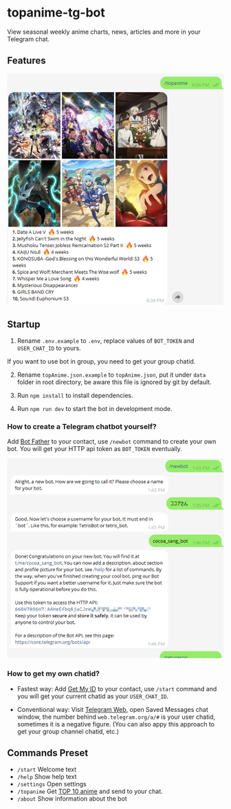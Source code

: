 # topanime-tg-bot

View seasonal weekly anime charts, news, articles and more in your Telegram chat.

## Features

![](./docs/assets/topanime.png)



## Startup

1. Rename `.env.example` to `.env`, replace values of `BOT_TOKEN` and `USER_CHAT_ID`  to yours.

If you want to use bot in group, you need to get your group chatid.

2. Rename `topAnime.json.example` to `topAnime.json`, put it under `data` folder in root directory, be aware this file is ignored by git by default.

3. Run `npm install` to install dependencies.

4. Run `npm run dev` to start the bot in development mode. 

### How to create a Telegram chatbot yourself?

Add [Bot Father](https://telegram.me/BotFather) to your contact, use `/newbot` command to create your own bot. You will get your HTTP api token as `BOT_TOKEN` eventually.

![20240101153019](https://raw.githubusercontent.com/flynncao/blog-images/main/img/20240101153019.png)

### How to get my own chatid?

* Fastest way: Add [Get My ID](https://t.me/getmyid_bot) to your contact, use `/start` command and you will get your current chatid as your `USER_CHAT_ID`.

* Conventional way: Visit [Telegram Web](https://web.telegram.org/), open Saved Messages chat window, the number behind `web.telegram.org/a/#` is your user chatid, sometimes it is a negative figure.
(You can also appy this approach to get your group channel chatid, etc.)

## Commands Preset

* `/start` Welcome text
* `/help` Show help text
* `/settings` Open settings
* `/topanime` Get [TOP 10 anime](https://www.anitrendz.com/charts/top-anime) and send to your chat. 
* `/about` Show information about the bot
